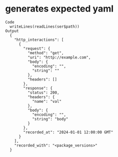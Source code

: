 # generates expected yaml

    Code
      writeLines(readLines(ser$path))
    Output
      {
        "http_interactions": [
          {
            "request": {
              "method": "get",
              "uri": "http://example.com",
              "body": {
                "encoding": "",
                "string": ""
              },
              "headers": []
            },
            "response": {
              "status": 200,
              "headers": {
                "name": "val"
              },
              "body": {
                "encoding": "",
                "string": "body"
              }
            },
            "recorded_at": "2024-01-01 12:00:00 GMT"
          }
        ],
        "recorded_with": "<package_versions>"
      }

